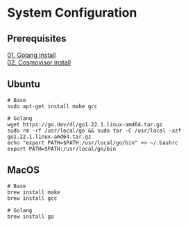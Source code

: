 # System Configuration

## Prerequisites
[01. Golang install](install_golang.md)  
[02. Cosmovisor install](install_cosmovisor.md)

## Ubuntu
```
# Base
sudo apt-get install make gcc

# Golang
wget https://go.dev/dl/go1.22.1.linux-amd64.tar.gz
sudo rm -rf /usr/local/go && sudo tar -C /usr/local -xzf go1.22.1.linux-amd64.tar.gz
echo "export PATH=$PATH:/usr/local/go/bin" >> ~/.bashrc
export PATH=$PATH:/usr/local/go/bin

```
 
## MacOS
```
# Base
brew install make
brew install gcc

# Golang
brew install go
```
